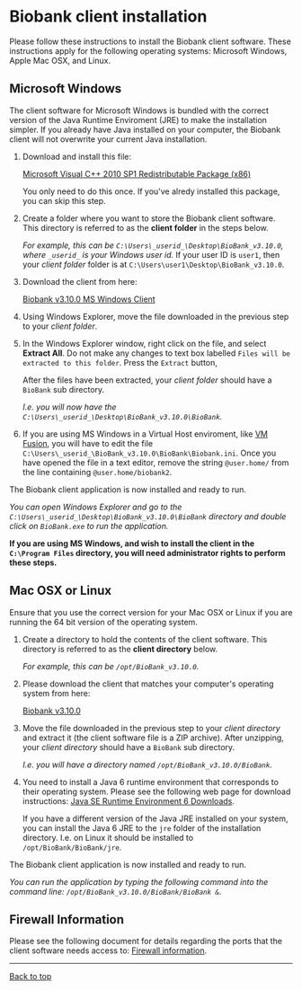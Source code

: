 # Biobank client installation

Please follow these instructions to install the Biobank client
software. These instructions apply for the following operating
systems: Microsoft Windows, Apple Mac OSX, and Linux.

## Microsoft Windows

The client software for Microsoft Windows is bundled with the correct
version of the Java Runtime Enviroment (JRE) to make the installation
simpler. If you already have Java installed on your computer, the
Biobank client will not overwrite your current Java installation.

1.  Download and install this file:

    [Microsoft Visual C++ 2010 SP1 Redistributable Package (x86)](http://www.microsoft.com/en-us/download/details.aspx?id=8328)

    You only need to do this once. If you've alredy installed this
    package, you can skip this step.

1.  Create a folder where you want to store the Biobank client
    software. This directory is referred to as the **client folder**
    in the steps below.

    *For example, this can be
    `C:\Users\_userid_\Desktop\BioBank_v3.10.0`, where `_userid_` is
    your Windows user id.* If your user ID is `user1`, then your
    *client folder* folder is at
    `C:\Users\user1\Desktop\BioBank_v3.10.0`.

1.  Download the client from here:

    [Biobank v3.10.0 MS Windows Client](http://aicml-med.cs.ualberta.ca/CBSR/Biobank_v3.10.0/BioBank-3.10.0-win32.win32.x86.zip)

1.  Using Windows Explorer, move the file downloaded in the previous
    step to your *client folder*.

1.  In the Windows Explorer window, right click on the file, and
    select **Extract All**. Do not make any changes to text box
    labelled `Files will be extracted to this folder`. Press the
    `Extract` button,

    After the files have been extracted, your *client folder*
    should have a `BioBank` sub directory.

    *I.e. you will now have the `C:\Users\_userid_\Desktop\BioBank_v3.10.0\BioBank`.*

1.  If you are using MS Windows in a Virtual Host enviroment, like
    [VM Fusion](http://www.vmware.com/ca/en/products/fusion), you will
    have to edit the file
    `C:\Users\_userid_\BioBank_v3.10.0\BioBank\Biobank.ini`. Once you
    have opened the file in a text editor, remove the string
    `@user.home/` from the line containing `@user.home/biobank2`.

The Biobank client application is now installed and ready to run.

*You can open Windows Explorer and go to the
`C:\Users\_userid_\Desktop\BioBank_v3.10.0\BioBank` directory and
double click on `BioBank.exe` to run the application.*

**If you are using MS Windows, and wish to install the client in the
`C:\Program Files` directory, you will need administrator rights to
perform these steps.**

## Mac OSX or Linux

Ensure that you use the correct version for your Mac OSX or Linux if
you are running the 64 bit version of the operating system.

1.  Create a directory to hold the contents of the client software.
    This directory is referred to as the **client directory** below.

    *For example, this can be `/opt/BioBank_v3.10.0`.*

1.  Please download the client that matches your computer's operating
    system from here:

    [Biobank v3.10.0](http://aicml-med.cs.ualberta.ca/CBSR/Biobank_v3.10.0/)

1.  Move the file downloaded in the previous step to your *client
    directory* and extract it (the client software file is a ZIP
    archive). After unzipping, your *client directory* should have a
    `BioBank` sub directory.

    *I.e. you will have a directory named `/opt/BioBank_v3.10.0/BioBank`.*

1.  You need to install a Java 6 runtime environment that corresponds
    to their operating system. Please see the following web page for
    download instructions:
    [Java SE Runtime Environment 6 Downloads](http://www.oracle.com/technetwork/java/javase/downloads/java-archive-downloads-javase6-419409.html#jdk-6u45-oth-JPR).

    If you have a different version of the Java JRE installed on your system, you can install the
    Java 6 JRE to the `jre` folder of the installation directory. I.e. on Linux it should be
    installed to `/opt/BioBank/BioBank/jre`.

The Biobank client application is now installed and ready to run.

*You can run the application by typing the following command into the
command line: `/opt/BioBank_v3.10.0/BioBank/BioBank &`.*


## Firewall Information

Please see the following document for details regarding the ports that the client software needs
access to: [Firewall information](firewall_information.md).

****

[Back to top](../README.md)
